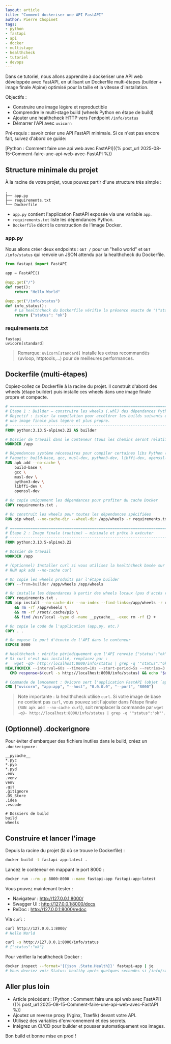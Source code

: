 ```yaml
---
layout: article
title: "Comment dockeriser une API FastAPI"
author: Pierre Chopinet
tags:
- python
- fastapi
- api
- docker
- multistage
- healthcheck
- tutoriel
- devops
---
```


Dans ce tutoriel, nous allons apprendre à dockeriser une API web développée avec FastAPI, en utilisant un Dockerfile multi‑étapes (builder + image finale Alpine) optimisé pour la taille et la vitesse d'installation. <!--more-->

Objectifs :

- Construire une image légère et reproductible
- Comprendre le multi‑stage build (wheels Python en étape de build)
- Ajouter une healthcheck HTTP vers l'endpoint `/info/status`
- Démarrer l'API avec `uvicorn`

Pré‑requis : savoir créer une API FastAPI minimale. Si ce n'est pas encore fait, suivez d'abord ce guide:

[Python : Comment faire une api web avec FastAPI]({% post_url 2025-08-15-Comment-faire-une-api-web-avec-FastAPI %})

## Structure minimale du projet

À la racine de votre projet, vous pouvez partir d'une structure très simple :

```
.
├── app.py
├── requirements.txt
└── Dockerfile
```

- `app.py` contient l'application FastAPI exposée via une variable `app`.
- `requirements.txt` liste les dépendances Python.
- `Dockerfile` décrit la construction de l'image Docker.

### app.py

Nous allons créer deux endpoints : `GET /` pour un "hello world" et `GET /info/status` qui renvoie un JSON attendu par la healthcheck du Dockerfile.

```python
from fastapi import FastAPI

app = FastAPI()

@app.get("/")
def root():
    return "Hello World"

@app.get("/info/status")
def info_status():
    # La healthcheck du Dockerfile vérifie la présence exacte de "\"status\":\"ok\""
    return {"status": "ok"}
```

### requirements.txt

```
fastapi
uvicorn[standard]
```

> Remarque: `uvicorn[standard]` installe les extras recommandés (uvloop, httptools,…) pour de meilleures performances.

## Dockerfile (multi‑étapes)

Copiez‑collez ce Dockerfile à la racine du projet. Il construit d'abord des wheels (étape builder) puis installe ces wheels dans une image finale propre et compacte.

```dockerfile
# ============================================================================
# Étape 1 : Builder — construire les wheels (.whl) des dépendances Python
# Objectif : isoler la compilation pour accélérer les builds suivants et obtenir
# une image finale plus légère et plus propre.
# ----------------------------------------------------------------------------
FROM python:3.13.5-alpine3.22 AS builder

# Dossier de travail dans le conteneur (tous les chemins seront relatifs à /app)
WORKDIR /app

# Dépendances système nécessaires pour compiler certaines libs Python (c-extensions)
# Paquets: build-base, gcc, musl-dev, python3-dev, libffi-dev, openssl-dev
RUN apk add --no-cache \
    build-base \
    gcc \
    musl-dev \
    python3-dev \
    libffi-dev \
    openssl-dev

# On copie uniquement les dépendances pour profiter du cache Docker
COPY requirements.txt .

# On construit les wheels pour toutes les dépendances spécifiées
RUN pip wheel --no-cache-dir --wheel-dir /app/wheels -r requirements.txt

# ============================================================================
# Étape 2 : Image finale (runtime) — minimale et prête à exécuter
# ----------------------------------------------------------------------------
FROM python:3.13.5-alpine3.22

# Dossier de travail
WORKDIR /app

# (Optionnel) Installer curl si vous utilisez la healthcheck basée sur curl
# RUN apk add --no-cache curl

# On copie les wheels produits par l'étape builder
COPY --from=builder /app/wheels /app/wheels

# On installe les dépendances à partir des wheels locaux (pas d'accès réseau)
COPY requirements.txt .
RUN pip install --no-cache-dir --no-index --find-links=/app/wheels -r requirements.txt \
    && rm -rf /app/wheels \
    && rm -rf /root/.cache/pip \
    && find /usr/local -type d -name __pycache__ -exec rm -rf {} +

# On copie le code de l'application (app.py, etc.)
COPY . .

# On expose le port d'écoute de l'API dans le conteneur
EXPOSE 8000

# Healthcheck : vérifie périodiquement que l'API renvoie {"status":"ok"}
# Si curl n'est pas installé, remplacez par :
#   wget -qO- http://localhost:8000/info/status | grep -q '"status":"ok"'
HEALTHCHECK --interval=60s --timeout=10s --start-period=5s --retries=3 \
  CMD response=$(curl -s http://localhost:8000/info/status) && echo "$response" | grep -q '"status":"ok"' || exit 1

# Commande de lancement : Uvicorn sert l'application FastAPI (objet `app`)
CMD ["uvicorn", "app:app", "--host", "0.0.0.0", "--port", "8000"]
```

> Note importante : la healthcheck utilise `curl`. Si votre image de base ne contient pas `curl`, vous pouvez soit l'ajouter dans l'étape finale (`RUN apk add --no-cache curl`), soit remplacer la commande par `wget -qO- http://localhost:8000/info/status | grep -q '"status":"ok"'`.

## (Optionnel) .dockerignore

Pour éviter d'embarquer des fichiers inutiles dans le build, créez un `.dockerignore` :

```
__pycache__
*.pyc
*.pyo
*.pyd
.env
.venv
venv
.git
.gitignore
.DS_Store
.idea
.vscode

# Dossiers de build
build
wheels
```

## Construire et lancer l'image

Depuis la racine du projet (là où se trouve le Dockerfile) :

```bash
docker build -t fastapi-app:latest .
```

Lancez le conteneur en mappant le port 8000 :

```bash
docker run --rm -p 8000:8000 --name fastapi-app fastapi-app:latest
```

Vous pouvez maintenant tester :

- Navigateur : http://127.0.0.1:8000/
- Swagger UI : http://127.0.0.1:8000/docs
- ReDoc : http://127.0.0.1:8000/redoc

Via `curl` :

```bash
curl http://127.0.0.1:8000/
# Hello World

curl -s http://127.0.0.1:8000/info/status
# {"status":"ok"}
```

Pour vérifier la healthcheck Docker :

```bash
docker inspect --format='{{json .State.Health}}' fastapi-app | jq
# Vous devriez voir Status: healthy après quelques secondes si /info/status renvoie {"status":"ok"}
```

## Aller plus loin

- Article précédent : [Python : Comment faire une api web avec FastAPI]({% post_url 2025-08-15-Comment-faire-une-api-web-avec-FastAPI %})
- Ajoutez un reverse proxy (Nginx, Traefik) devant votre API.
- Utilisez des variables d'environnement et des secrets.
- Intégrez un CI/CD pour builder et pousser automatiquement vos images.

Bon build et bonne mise en prod !
